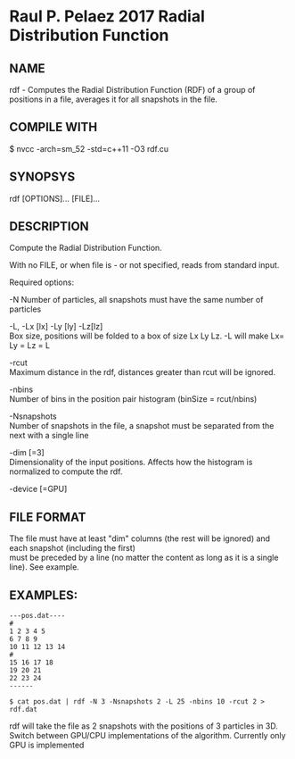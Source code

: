# Raul P. Pelaez 2017 Radial Distribution Function  

## NAME   
rdf -  Computes the Radial Distribution Function (RDF) of a group of positions in a file, averages it for all snapshots in the file.  

## COMPILE WITH  

$ nvcc  -arch=sm_52 -std=c++11 -O3 rdf.cu  

## SYNOPSYS  

rdf [OPTIONS]... [FILE]...  

## DESCRIPTION  
   Compute the Radial Distribution Function.  
   
   With no FILE, or when file is - or not specified, reads from standard input.  

   Required options:  

   -N
       Number of particles, all snapshots must have the same number of particles  

   -L, -Lx [lx] -Ly [ly]  -Lz[lz]  
       Box size, positions will be folded to a box of size Lx Ly Lz. -L will make Lx= Ly = Lz = L  

   -rcut  
       Maximum distance in the rdf, distances greater than rcut will be ignored.  
   
   -nbins  
       Number of bins in the position pair histogram (binSize = rcut/nbins)  

   -Nsnapshots   
       Number of snapshots in the file, a snapshot must be separated from the next with a single line  

   -dim [=3]  
       Dimensionality of the input positions. Affects how the histogram is normalized to compute the rdf.  

   -device [=GPU]  
  

 ## FILE FORMAT   
   The file must have at least "dim" columns (the rest will be ignored) and each snapshot (including the first)  
   must be preceded by a line (no matter the content as long as it is a single line). See example.  


## EXAMPLES:
```
---pos.dat----
#
1 2 3 4 5
6 7 8 9
10 11 12 13 14
#
15 16 17 18
19 20 21
22 23 24
------

$ cat pos.dat | rdf -N 3 -Nsnapshots 2 -L 25 -nbins 10 -rcut 2 > rdf.dat
```
rdf will take the file as 2 snapshots with the positions of 3 particles in 3D.
Switch between GPU/CPU implementations of the algorithm. Currently only GPU is implemented
